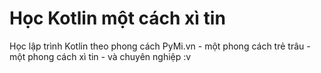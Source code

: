 # Học Kotlin một cách xì tin 

Học lập trình Kotlin theo phong cách PyMi.vn - một phong cách trẻ trâu - một phong cách xì tin - và chuyên nghiệp :v

